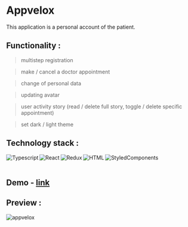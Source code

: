 # Appvelox

This application is a personal account of the patient.

## Functionality :
> multistep registration

> make / cancel a doctor appointment

> change of personal data

> updating avatar 

> user activity story (read / delete full story, toggle / delete specific appointment)

> set dark / light theme

## Technology stack :
<img align="left" alt="Typescript" src="https://img.shields.io/badge/typescript-%23007ACC.svg?style=for-the-badge&logo=typescript&logoColor=white"/>
<img align="left" alt="React" src="https://img.shields.io/badge/react-%2320232a.svg?style=for-the-badge&logo=react&logoColor=%2361DAFB"/>
<img align="left" alt="Redux" src="https://img.shields.io/badge/redux_toolkit-%23593d88.svg?style=for-the-badge&logo=redux&logoColor=white"/>
<img align="left" alt="HTML" src="https://img.shields.io/badge/html5-%23E34F26.svg?style=for-the-badge&logo=html5&logoColor=white"/>
<img align="left" alt="StyledComponents" src="https://img.shields.io/badge/styled--components-DB7093?style=for-the-badge&logo=styled-components&logoColor=white"/>

<br />
<br />

## Demo - <a target="_blank" href="https://vermillion-starburst-1fee20.netlify.app/">link</a>

## Preview :

![appvelox](https://user-images.githubusercontent.com/72716607/192406378-bc6481ca-7e38-4ffa-b21e-0f2bf4d4e28e.gif)

